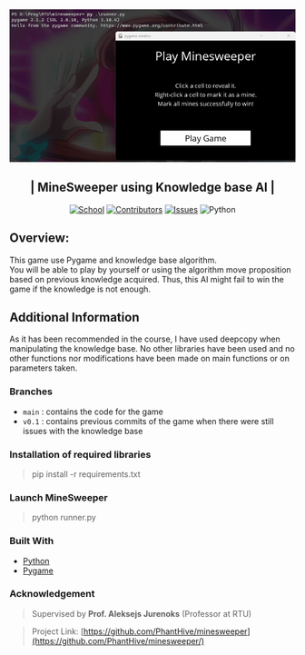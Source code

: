 

<div align="center">

<img src="demo.gif">

<h2 align="center"> 
  | MineSweeper using Knowledge base AI |
</h2>

[![School][school-shield]][school-url]
[![Contributors][contributors-shield]][contributors-url]
[![Issues][issues-shield]][issues-url]
![Python](https://img.shields.io/badge/Python-3.10-brightgreen?&style=for-the-badge)
</div>


## Overview:
This game use Pygame and knowledge base algorithm. <br> 
You will be able to play by yourself or using the algorithm move proposition based on
previous knowledge acquired. Thus, this AI might fail to win the game if the knowledge is not enough.

## Additional Information
As it has been recommended in the course, I have used deepcopy when manipulating the knowledge base. 
No other libraries have been used and no other functions nor modifications have been made on main functions or on parameters taken.

### Branches
- `main` : contains the code for the game
- `v0.1` : contains previous commits of the game when there were still issues with the knowledge base

### Installation of required libraries

> pip install -r requirements.txt

### Launch MineSweeper

> python runner.py


### Built With

* [Python](https://www.python.org)
* [Pygame](https://www.pygame.org/news)


### Acknowledgement

> Supervised by **Prof. Aleksejs Jurenoks** (Professor at RTU)

> Project Link: [https://github.com/PhantHive/minesweeper](https://github.com/PhantHive/minesweeper/)

<!-- MARKDOWN LINKS & IMAGES -->
[contributors-shield]: https://img.shields.io/github/contributors/PhantHive/minesweeper.svg?style=for-the-badge
[contributors-url]: https://github.com/PhantHive/minesweeper/graphs/contributors/

[issues-shield]: https://img.shields.io/github/issues/PhantHive/minesweeper.svg?style=for-the-badge
[issues-url]: https://github.com/PhantHive/minesweeper/issues/

[school-shield]: https://img.shields.io/badge/School-RTU-0B8844?&style=for-the-badge
[school-url]: https://www.rtu.lv
